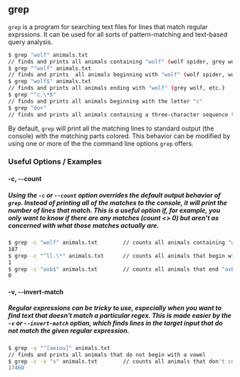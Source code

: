 ---
---

grep
-------

`grep` is a program for searching text files for lines that match regular exprssions. It can be used for all sorts of pattern-matching and text-based query analysis.

<!-- more -->

~~~ bash
$ grep "wolf" animals.txt
// finds and prints all animals containing "wolf" (wolf spider, grey wolf, wolfhound, etc.)
$ grep "^wolf" animals.txt
// finds and prints  all animals beginning with "wolf" (wolf spider, wolfhound, etc.)
$ grep "wolf$" animals.txt
// finds and prints all animals ending with "wolf" (grey wolf, etc.)
$ grep "^c.\*$"
// finds and prints all animals beginning with the letter "c"
$ grep "do+"
// finds and prints all animals containing a three-character sequence that begins with "do"
~~~

By default, `grep` will print all the matching lines to standard output (the console) with the matching parts colored. This behavior can be modified by using one or more of the the command line options `grep` offers.

### Useful Options / Examples

#### -c, --count

##### Using the `-c` or `--count` option overrides the default output behavior of `grep`. Instead of printing all of the matches to the console, it will print the number of lines that match. This is a useful option if, for example, you only want to know if there are any matches (count &lt;&gt; 0) but aren't as concerned with what those matches actually are.

~~~ bash
$ grep -c "wolf" animals.txt        // counts all animals containing "wolf"
187
$ grep -c "^ll.\*" animals.txt      // counts all animals that begin with "ll"
1
$ grep -c "axb$" animals.txt        // counts all animals that end "axb"
0
~~~

#### -v, --invert-match

##### Regular expressions can be tricky to use, especially when you want to find text that doesn't match a particular regex. This is made easier by the `-v` or `--invert-match` option, which finds lines in the target input that do not match the given regular expression.

~~~ bash
$ grep -v "^[aeiou]" animals.txt
// finds and prints all animals that do not begin with a vowel
$ grep -c -v "s" animals.txt        // counts all animals that don't contain an "s"
17460
~~~
